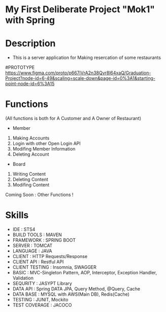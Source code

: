 # My First Deliberate Project "Mok1" with Spring

# Description
- This is a server application for Making resercation of some restaurants

#PROTOTYPE
https://www.figma.com/proto/p667iVrA2n38Qvr8l64xaQ/Graduation-Project?node-id=6-49&scaling=scale-down&page-id=0%3A1&starting-point-node-id=6%3A15

# Functions
(All functions is both for A Customer and A Owner of Restaurant)
- Member
1. Making Accounts
2. Login with other Open Login API
3. Modifing Member Information
4. Deleting Account
- Board
1. Writing Content
2. Deleting Content
3. Modifing Content

Coming Soon : Other Functions !

# Skills
- IDE : STS4
- BUILD TOOLS : MAVEN
- FRAMEWORK : SPRING BOOT
- SERVER : TOMCAT
- LANGUAGE : JAVA
- CLIENT : HTTP Requests/Response
- CLIENT API : Restful API
- CLIENT TESTING : Insomnia, SWAGGER
- BASIC : MVC-Singleton Pattern, AOP, Interceptor, Exception Handler, Validation
- SEQURITY : JASYPT Library
- DATA API : Spring DATA JPA, Query Method, @Query, Cache
- DATA BASE : MYSQL with AWS(Main DB), Redis(Cache)
- TESTING : JUNIT, Mockito
- TEST COVERAGE : JACOCO
